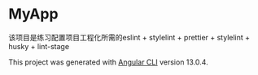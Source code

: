 # MyApp

该项目是练习配置项目工程化所需的eslint + stylelint + prettier + stylelint + husky + lint-stage

This project was generated with [Angular CLI](https://github.com/angular/angular-cli) version
13.0.4.
